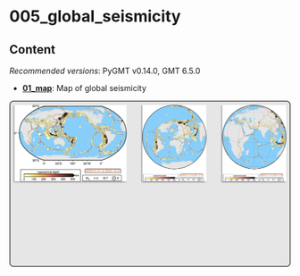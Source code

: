 # 005_global_seismicity

## Content

_Recommended versions_: PyGMT v0.14.0, GMT 6.5.0

- **[01_map](https://github.com/yvonnefroehlich/GMT_PyGMT_plotting/tree/main/005_global_seismicity/01_map)**: Map of global seismicity

![](https://github.com/yvonnefroehlich/gmt-pygmt-plotting/raw/main/_images/github_maps_readme_005seismicity.png)
